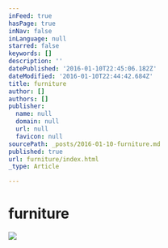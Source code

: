 ```yaml
---
inFeed: true
hasPage: true
inNav: false
inLanguage: null
starred: false
keywords: []
description: ''
datePublished: '2016-01-10T22:45:06.182Z'
dateModified: '2016-01-10T22:44:42.684Z'
title: furniture
author: []
authors: []
publisher:
  name: null
  domain: null
  url: null
  favicon: null
sourcePath: _posts/2016-01-10-furniture.md
published: true
url: furniture/index.html
_type: Article

---
```

# furniture
![](https://the-grid-user-content.s3-us-west-2.amazonaws.com/5b4be39b-1afc-421f-83e8-adf5664335b6.jpg)